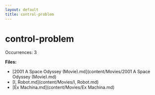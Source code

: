 ```yaml
---
layout: default
title: control-problem
---
```

# control-problem

Occurrences: 3

**Files:**

- [2001 A Space Odyssey (Movie).md](content/Movies/2001 A Space Odyssey (Movie).md)
- [I, Robot.md](content/Movies/I, Robot.md)
- [Ex Machina.md](content/Movies/Ex Machina.md)
